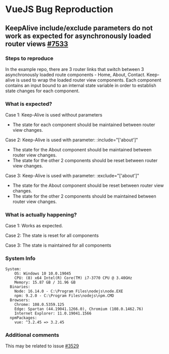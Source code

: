 # VueJS Bug Reproduction

## KeepAlive include/exclude parameters do not work as expected for asynchronously loaded router views [#7533](https://github.com/vuejs/core/issues/7533)

### Steps to reproduce
In the example repo, there are 3 router links that switch between 3 asynchronously loaded route components - Home, About, Contact. Keep-alive is used to wrap the loaded router view components. Each component contains an input bound to an internal state variable in order to establish state changes for each component.

### What is expected?
Case 1: Keep-Alive is used without parameters
- The state for each component should be maintained between router view changes.

Case 2: Keep-Alive is used with parameter: :include="['about']"
- The state for the About component should be maintained between router view changes.
- The state for the other 2 components should be reset between router view changes.

Case 3: Keep-Alive is used with parameter: :exclude="['about']"
- The state for the About component should be reset between router view changes.
- The state for the other 2 components should be maintained between router view changes.

### What is actually happening?
Case 1: Works as expected.

Case 2: The state is reset for all components

Case 3: The state is maintained for all components

### System Info
```
System:
    OS: Windows 10 10.0.19045
    CPU: (8) x64 Intel(R) Core(TM) i7-3770 CPU @ 3.40GHz
    Memory: 15.87 GB / 31.96 GB
  Binaries:
    Node: 16.14.0 - C:\Program Files\nodejs\node.EXE
    npm: 9.2.0 - C:\Program Files\nodejs\npm.CMD
  Browsers:
    Chrome: 108.0.5359.125
    Edge: Spartan (44.19041.1266.0), Chromium (108.0.1462.76)
    Internet Explorer: 11.0.19041.1566
  npmPackages:
    vue: ^3.2.45 => 3.2.45
```

### Additional comments
This may be related to issue [#3529](https://github.com/vuejs/core/issues/3529)
